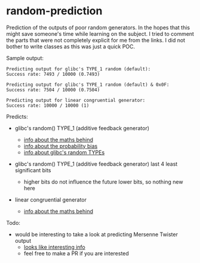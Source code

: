 # random-prediction
Prediction of the outputs of poor random generators.
In the hopes that this might save someone's time while learning on the subject.
I tried to comment the parts that were not completely explicit for me from the links.
I did not bother to write classes as this was just a quick POC.

Sample output:
```
Predicting output for glibc's TYPE_1 random (default):
Success rate: 7493 / 10000 (0.7493)

Predicting output for glibc's TYPE_1 random (default) & 0x0F:
Success rate: 7504 / 10000 (0.7504)

Predicting output for linear congruential generator:
Success rate: 10000 / 10000 (1)
```

Predicts:
- glibc's random() TYPE_1 (additive feedback generator)
  - [info about the maths behind](http://www.mathstat.dal.ca/~selinger/random/)
  - [info about the probability bias](http://stackoverflow.com/a/14679656/395386)
  - [info about glibc's random TYPEs](http://stackoverflow.com/a/25819262/395386)

- glibc's random() TYPE_1 (additive feedback generator) last 4 least significant bits
  - higher bits do not influence the future lower bits, so nothing new here

- linear congruential generator
  - [info about the maths behind](http://www.pcg-random.org/predictability.html)


Todo:
- would be interesting to take a look at predicting Mersenne Twister output
  - [looks like interesting info](https://jazzy.id.au/2010/09/22/cracking_random_number_generators_part_3.html)
  - feel free to make a PR if you are interested

